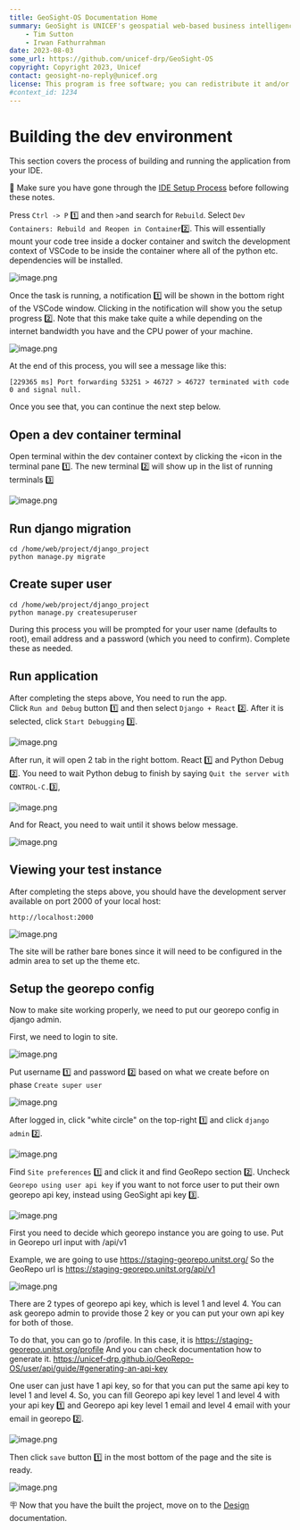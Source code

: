 ```yaml
---
title: GeoSight-OS Documentation Home 
summary: GeoSight is UNICEF's geospatial web-based business intelligence platform.
    - Tim Sutton
    - Irwan Fathurrahman
date: 2023-08-03
some_url: https://github.com/unicef-drp/GeoSight-OS
copyright: Copyright 2023, Unicef
contact: geosight-no-reply@unicef.org
license: This program is free software; you can redistribute it and/or modify it under the terms of the GNU Affero General Public License as published by the Free Software Foundation; either version 3 of the License, or (at your option) any later version.
#context_id: 1234
---
```



# Building the dev environment

This section covers the process of building and running the application from your IDE.

🚩 Make sure you have gone through the [IDE Setup Process](ide-setup.md) before following these notes.

Press `Ctrl -> P` 1️⃣ and then `>`and search for `Rebuild`. Select `Dev Containers: Rebuild and Reopen in Container`2️⃣. This will essentially mount your code tree inside a docker container and switch the development context of VSCode to be inside the container where all of the python etc. dependencies will be installed.

![image.png](img/building-1.png)

Once the task is running, a notification 1️⃣ will be shown in the bottom right of the VSCode window. Clicking in the notification will show you the setup progress 2️⃣. Note that this make take quite a while depending on the internet bandwidth you have and the CPU power of your machine.

![image.png](img/building-2.png)

At the end of this process, you will see a message like this:

```
[229365 ms] Port forwarding 53251 > 46727 > 46727 terminated with code 0 and signal null.
```

Once you see that, you can continue the next step below.

## Open a dev container terminal

Open  terminal within the dev container context by clicking the `+`icon in the terminal pane 1️⃣. The new terminal 2️⃣ will show up in the list of running terminals 3️⃣

![image.png](img/building-3.png)

## Run django migration

```
cd /home/web/project/django_project
python manage.py migrate
```
## Create super user

```
cd /home/web/project/django_project
python manage.py createsuperuser
```

During this process you will be prompted for your user name (defaults to root), email address and a password (which you need to confirm). Complete these as needed.


## Run application

After completing the steps above, You need to run the app.<br>
Click `Run and Debug` button 1️⃣ and then select `Django + React` 2️⃣. After it is selected, click `Start Debugging` 3️⃣.

![image.png](img/building-6.jpg)

After run, it will open 2 tab in the right bottom. React 1️⃣ and Python Debug 2️⃣.
You need to wait Python debug to finish by saying `Quit the server with CONTROL-C.`3️⃣,

![image.png](img/building-7.png)

And for React, you need to wait until it shows below message.

![image.png](img/building-8.png)


## Viewing your test instance

After completing the steps above, you should have the development server available on port 2000 of your local host:

```
http://localhost:2000
```

![image.png](img/building-5.png)

The site will be rather bare bones since it will need to be configured in the admin area to set up the theme etc.

## Setup the georepo config

Now to make site working properly, we need to put our georepo config in django admin.

First, we need to login to site.

![image.png](img/building-9.png)

Put username 1️⃣ and password 2️⃣ based on what we create before on phase `Create super user`

![image.png](img/building-10.png)

After logged in, click "white circle" on the top-right 1️⃣  and click `django admin`  2️⃣.

![image.png](img/building-11.png)

Find `Site preferences` 1️⃣  and click it and find GeoRepo section 2️⃣. Uncheck `Georepo using user api key` if you want to not force user to put their own georepo api key, instead using GeoSight api key 3️⃣.

![image.png](img/building-12.png)

First you need to decide which georepo instance you are going to use.
Put in Georepo url input with <url georepo>/api/v1

Example, we are going to use https://staging-georepo.unitst.org/
So the GeoRepo url is https://staging-georepo.unitst.org/api/v1

![image.png](img/building-13.png)

There are 2 types of georepo api key, which is level 1 and level 4.
You can ask georepo admin to provide those 2 key or you can put your own api key for both of those.

To do that, you can go to <your Georepo url>/profile.
In this case, it is https://staging-georepo.unitst.org/profile
And you can check documentation how to generate it.
https://unicef-drp.github.io/GeoRepo-OS/user/api/guide/#generating-an-api-key

One user can just have 1 api key, so for that you can put the same api key to level 1 and level 4.
So, you can fill Georepo api key level 1 and level 4 with your api key 1️⃣  and Georepo api key level 1 email and level 4 email with your email in georepo 2️⃣.

![image.png](img/building-14.png)

Then click `save` button 1️⃣ in the most bottom of the page and the site is ready.

![image.png](img/building-15.png)

🪧 Now that you have the built the project, move on to the [Design](design.md) documentation.